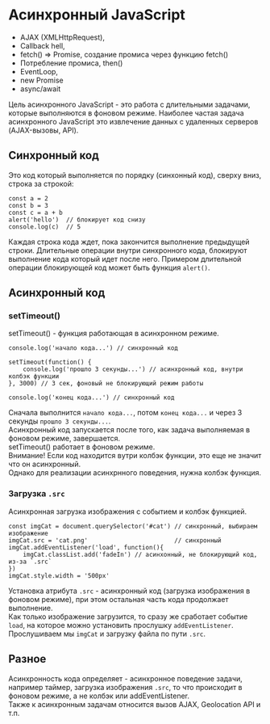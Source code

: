 # Асинхронный JavaScript
- AJAX (XMLHttpRequest),
- Callback hell,
- fetch() => Promise, создание промиса через функцию fetch()
- Потребление промиса, then()
- EventLoop,
- new Promise
- async/await

Цель асинхронного JavaScript - это работа с длительными задачами, которые выполняются в фоновом режиме. Наиболее частая задача асинхронного JavaScript это извлечение данных с удаленных серверов (AJAX-вызовы, API). 

## Синхронный код
Это код который выполняется по порядку (синхонный код), сверху вниз, строка за строкой:

    const a = 2
    const b = 3
    const c = a + b
    alert('hello')  // блокирует код снизу
    console.log(c)  // 5

Каждая строка кода ждет, пока закончится выполнение предыдущей строки. Длительные операции внутри синхронного кода, блокируют выполнение кода который идет после него. Примером длительной операции блокирующей код может быть функция `alert()`.

## Асинхронный код

### setTimeout()
setTimeout() - функция работающая в асинхронном режиме.

    console.log('начало кода...') // синхронный код

    setTimeout(function() {
        console.log('прошло 3 секунды...') // асинхронный код, внутри колбэк функции
    }, 3000) // 3 сек, фоновый не блокирующий режим работы

    console.log('конец кода...') // синхронный код

Сначала выполнится `начало кода...`, потом `конец кода...` и через 3 секунды `прошло 3 секунды...`.  
Асинхронный код запускается после того, как задача выполняемая в фоновом режиме, завершается.  
setTimeout() работает в фоновом режиме.  
Внимание! Если код находится вутри колбэк функции, это еще не значит что он асинхронный.  
Однако для реализации асинхрнного поведения, нужна колбэк функция.  

### Загрузка `.src`
Асинхронная загрузка изображения с событием и колбэк функцией.

    const imgCat = document.querySelector('#cat') // синхронный, выбираем изображение
    imgCat.src = 'cat.png'                        // синхронный
    imgCat.addEventListener('load', function(){
        imgCat.classList.add('fadeIn') // асинхонный, не блокирующий код, из-за `.src`
    })
    imgCat.style.width = '500px'

Установка атрибута `.src` - асинхронный код (загрузка изображения в фоновом режиме), при этом остальная часть кода продолжает выполнение.  
Как только изображение загрузится, то сразу же сработает событие `load`, на которое можно установить прослушку `addEventListener`.  
Прослушиваем мы `imgCat` и загрузку файла по пути `.src`.

## Разное
Асинхронность кода определяет - асинхронное поведение задачи, например таймер, загрузка изображения `.src`, то что происходит в фоновом режиме, а не колбэк или addEventListener.  
Также к асинхронным задачам относится вызов AJAX, Geolocation API и т.п.

